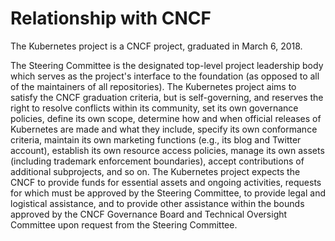 # Relationship with CNCF

The Kubernetes project is a CNCF project, graduated in March 6, 2018. 

The Steering Committee is the designated top-level project leadership body which serves 
as the project's interface to the foundation (as opposed to all of the maintainers of all
repositories). The Kubernetes project aims to satisfy the CNCF graduation criteria, but is
self-governing, and reserves the right to resolve conflicts within its community, set its
own governance policies, define its own scope, determine how and when official releases of
Kubernetes are made and what they include, specify its own conformance criteria, maintain 
its own marketing functions (e.g., its blog and Twitter account), establish its own resource 
access policies, manage its own assets (including trademark enforcement boundaries), accept 
contributions of additional subprojects, and so on. The Kubernetes project expects the CNCF
to provide funds for essential assets and ongoing activities, requests for which must be 
approved by the Steering Committee, to provide legal and logistical assistance, and to provide 
other assistance within the bounds approved by the CNCF Governance Board and Technical Oversight
Committee upon request from the Steering Committee.


